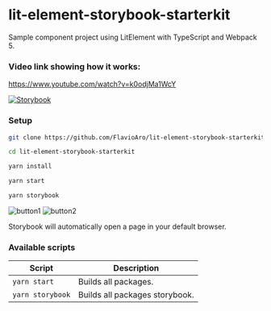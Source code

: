 # lit-element-storybook-starterkit
Sample component project using LitElement with TypeScript and Webpack 5.

### Video link showing how it works:
https://www.youtube.com/watch?v=k0odjMa1WcY

[![Storybook](https://cdn.jsdelivr.net/gh/storybookjs/brand@master/badge/badge-storybook.svg)](XXX)

### Setup

```sh
git clone https://github.com/FlavioAro/lit-element-storybook-starterkit.git

cd lit-element-storybook-starterkit

yarn install

yarn start

yarn storybook
```
![button1](https://user-images.githubusercontent.com/35077695/146688925-5b730a4f-7182-4e76-88ab-2cfa0449d003.PNG)
![button2](https://user-images.githubusercontent.com/35077695/146688927-6f44a93c-9d76-44d6-9774-b01c2515058f.PNG)

Storybook will automatically open a page in your default browser.

### Available scripts

| Script                  | Description                                                                                         |
| ----------------------- | --------------------------------------------------------------------------------------------------- |
| `yarn start`            | Builds all packages.                                                                                |                                                   
| `yarn storybook`        | Builds all packages storybook.                                                                      |
